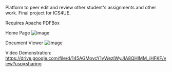 Platform to peer edit and review other student's assignments and other work. Final project for ICS4UE.

Requires Apache PDFBox

Home Page
![image](https://github.com/user-attachments/assets/b76a0af9-4544-424a-8f1b-c8e10bd66437)

Document Viewer
![image](https://github.com/user-attachments/assets/4f9ce503-0a89-4463-8561-938ef4825d4d)

Video Demonstration:
https://drive.google.com/file/d/145AGMovcY1yWezIWyJIA8QHlMM_jHFKF/view?usp=sharing 
